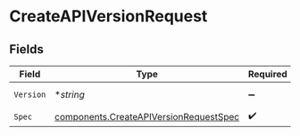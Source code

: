 # CreateAPIVersionRequest


## Fields

| Field                                                                                            | Type                                                                                             | Required                                                                                         | Description                                                                                      | Example                                                                                          |
| ------------------------------------------------------------------------------------------------ | ------------------------------------------------------------------------------------------------ | ------------------------------------------------------------------------------------------------ | ------------------------------------------------------------------------------------------------ | ------------------------------------------------------------------------------------------------ |
| `Version`                                                                                        | **string*                                                                                        | :heavy_minus_sign:                                                                               | The version of the api.                                                                          | 1.0.0                                                                                            |
| `Spec`                                                                                           | [components.CreateAPIVersionRequestSpec](../../models/components/createapiversionrequestspec.md) | :heavy_check_mark:                                                                               | N/A                                                                                              |                                                                                                  |